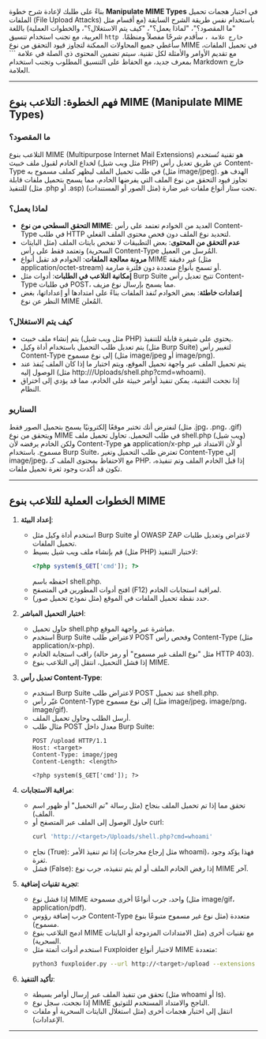 بناءً على طلبك لإعادة شرح خطوة **Manipulate MIME Types** في اختبار هجمات تحميل الملفات (File Upload Attacks) باستخدام نفس طريقة الشرح السابقة (مع أقسام مثل "ما المقصود؟"، "لماذا يعمل؟"، "كيف يتم الاستغلال؟"، والخطوات العملية) باللغة العربية، مع تجنب استخدام تنسيق ```http خارج علامة ```، سأقدم شرحًا مفصلاً ومنظمًا. سأغطي جميع المحاولات الممكنة لتجاوز قيود التحقق من نوع MIME في تحميل الملفات، مع تقديم الأوامر والأمثلة لكل تقنية. سيتم تضمين المحتوى ذي الصلة في علامة ``` بمعرف جديد، مع الحفاظ على التنسيق المطلوب وتجنب استخدام Markdown خارج العلامة.

---

## فهم الخطوة: التلاعب بنوع MIME (Manipulate MIME Types)

### ما المقصود؟
التلاعب بنوع MIME (Multipurpose Internet Mail Extensions) هو تقنية تُستخدم لخداع الخادم لقبول ملف خبيث (مثل ويب شيل PHP) عن طريق تعديل رأس Content-Type في طلب تحميل الملف ليظهر كملف مسموح به (مثل image/jpeg). الهدف هو تجاوز قيود التحقق من نوع الملف التي يفرضها الخادم، مما يسمح بتحميل ملفات قابلة للتنفيذ (مثل .php أو .asp) تحت ستار أنواع ملفات غير ضارة (مثل الصور أو المستندات).

### لماذا يعمل؟
- **التحقق السطحي من نوع MIME**: العديد من الخوادم تعتمد على رأس Content-Type في طلب HTTP لتحديد نوع الملف دون فحص محتوى الملف الفعلي.
- **عدم التحقق من المحتوى**: بعض التطبيقات لا تفحص بايتات الملف (مثل البايتات السحرية) وتعتمد فقط على رأس Content-Type المُرسل من العميل.
- **مرونة معالجة الملفات**: الخوادم قد تقبل أنواع MIME غير دقيقة (مثل application/octet-stream) أو تسمح بأنواع متعددة دون فلترة صارمة.
- **إمكانية التلاعب في الطلبات**: أدوات مثل Burp Suite تتيح تعديل رأس Content-Type في طلبات POST، مما يسمح بإرسال نوع مزيف.
- **إعدادات خاطئة**: بعض الخوادم تُنفذ الملفات بناءً على امتدادها أو إعداداتها، بغض النظر عن نوع MIME المُعلن.

### كيف يتم الاستغلال؟
- يتم إنشاء ملف خبيث (مثل ويب شيل PHP) يحتوي على شيفرة قابلة للتنفيذ.
- يتم تعديل طلب التحميل باستخدام أداة وكيل (مثل Burp Suite) لتغيير رأس Content-Type إلى نوع مسموح (مثل image/jpeg أو image/png).
- يتم تحميل الملف عبر واجهة تحميل الموقع، ويتم اختبار ما إذا كان الملف يُنفذ عند الوصول إليه (مثل http://<target>/Uploads/shell.php?cmd=whoami).
- إذا نجحت التقنية، يمكن تنفيذ أوامر خبيثة على الخادم، مما قد يؤدي إلى اختراق النظام.

### السناريو
لنفترض أنك تختبر موقعًا إلكترونيًا يسمح بتحميل الصور فقط (مثل .jpg، .png، .gif) ويتحقق من نوع MIME في طلب التحميل. تحاول تحميل ملف shell.php (ويب شيل) ولكن الخادم يرفضه لأن Content-Type هو application/x-php أو لأن الامتداد غير مسموح. باستخدام Burp Suite، تعترض طلب التحميل وتغير Content-Type إلى image/jpeg، مع الاحتفاظ بمحتوى الملف كـ PHP. إذا قبل الخادم الملف وتم تنفيذه، تكون قد أكدت وجود ثغرة تحميل ملفات.

---

## الخطوات العملية للتلاعب بنوع MIME

1. **إعداد البيئة**:
   - استخدم أداة وكيل مثل Burp Suite أو OWASP ZAP لاعتراض وتعديل طلبات تحميل الملفات.
   - قم بإنشاء ملف ويب شيل بسيط (مثل PHP) لاختبار التنفيذ:
     ```php
     <?php system($_GET['cmd']); ?>
     ```
     احفظه باسم shell.php.
   - افتح أدوات المطورين في المتصفح (F12) لمراقبة استجابات الخادم.
   - حدد نقطة تحميل الملفات في الموقع (مثل نموذج تحميل صور).

2. **اختبار التحميل المباشر**:
   - حاول تحميل shell.php مباشرة عبر واجهة الموقع.
   - استخدم Burp Suite لاعتراض طلب POST وفحص رأس Content-Type (مثل application/x-php).
   - راقب استجابة الخادم (مثل "نوع الملف غير مسموح" أو رمز حالة HTTP 403).
   - إذا فشل التحميل، انتقل إلى التلاعب بنوع MIME.

3. **تعديل رأس Content-Type**:
   - استخدم Burp Suite لاعتراض طلب POST عند تحميل shell.php.
   - غيّر رأس Content-Type إلى نوع مسموح (مثل image/jpeg، image/png، image/gif).
   - أرسل الطلب وحاول تحميل الملف.
   - مثال طلب POST معدل داخل Burp Suite:
     ```http
     POST /upload HTTP/1.1
     Host: <target>
     Content-Type: image/jpeg
     Content-Length: <length>

     <?php system($_GET['cmd']); ?>
     ```

4. **مراقبة الاستجابات**:
   - تحقق مما إذا تم تحميل الملف بنجاح (مثل رسالة "تم التحميل" أو ظهور اسم الملف).
   - حاول الوصول إلى الملف عبر المتصفح أو curl:
     ```bash
     curl 'http://<target>/Uploads/shell.php?cmd=whoami'
     ```
   - نجاح (True): إذا تم تنفيذ الأمر (مثل إرجاع مخرجات whoami)، فهذا يؤكد وجود ثغرة.
   - فشل (False): إذا رفض الخادم الملف أو لم يتم تنفيذه، جرب نوع MIME آخر.

5. **تجربة تقنيات إضافية**:
   - إذا فشل نوع MIME واحد، جرب أنواعًا أخرى مسموحة (مثل image/gif، application/pdf).
   - جرب إضافة رؤوس Content-Type متعددة (مثل نوع غير مسموح متبوعًا بنوع مسموح).
   - ادمج التلاعب بنوع MIME مع تقنيات أخرى (مثل الامتدادات المزدوجة أو البايتات السحرية).
   - استخدم أدوات أتمتة مثل Fuxploider لاختبار أنواع MIME متعددة:
     ```bash
     python3 fuxploider.py --url http://<target>/upload --extensions php --content-type image/jpeg
     ```

6. **تأكيد التنفيذ**:
   - تحقق من تنفيذ الملف عبر إرسال أوامر بسيطة (مثل whoami أو ls).
   - إذا نجحت، سجل نوع MIME الناجح والامتداد المستخدم للتوثيق.
   - انتقل إلى اختبار هجمات أخرى (مثل استغلال البايتات السحرية أو ملفات الإعدادات).

---
